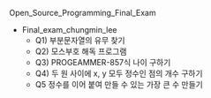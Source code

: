 Open_Source_Programming_Final_Exam
 - Final_exam_chungmin_lee
    - Q1) 부분문자열의 유무 찾기
    - Q2) 모스부호 해독 프로그램
    - Q3) PROGEAMMER-857식 나이 구하기
    - Q4) 두 원 사이에 x, y 모두 정수인 점의 개수 구하기
    - Q5 정수를 이어 붙여 만들 수 있는 가장 큰 수 만들기
